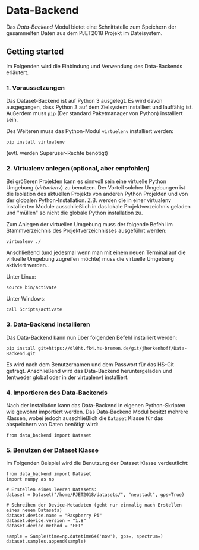 # Data-Backend

Das *Data-Backend* Modul bietet eine Schnittstelle zum Speichern der gesammelten Daten
aus dem PJET2018 Projekt im Dateisystem.


## Getting started
Im Folgenden wird die Einbindung und Verwendung des Data-Backends erläutert.

### 1. Voraussetzungen
Das Dataset-Backend ist auf Python 3 ausgelegt. Es wird davon ausgegangen, dass Python 3 auf
dem Zielsystem installiert und lauffähig ist.
Außerdem muss `pip` (Der standard Paketmanager von Python) installiert sein.



Des Weiteren muss das Python-Modul `virtuelenv` installiert werden:
```
pip install virtualenv
```
(evtl. werden Superuser-Rechte benötigt)



### 2. Virtualenv anlegen (optional, aber empfohlen)
Bei größeren Projekten kann es sinnvoll sein eine virtuelle Python Umgebung (*virtualenv*) zu benutzen.
Der Vorteil solcher Umgebungen ist die Isolation des aktuellen Projekts von anderen
Python Projekten und von der globalen Python-Installation. Z.B. werden die in einer
virtualenv installierten Module ausschließlich in das lokale Projektverzeichnis geladen
und "müllen" so nicht die globale Python installation zu.

Zum Anlegen der virtuellen Umgebung muss der folgende Befehl im Stammverzeichnis des
Projektverzeichnisses ausgeführt werden:
```
virtualenv ./
```

Anschließend (und jedesmal wenn man mit einem neuen Terminal auf die virtuelle Umgebung zugreifen möchte) muss die virtuelle Umgebung aktiviert werden..

Unter Linux:
```
source bin/activate
```

Unter Windows:
```
call Scripts/activate
```


### 3. Data-Backend installieren
Das Data-Backend kann nun über folgenden Befehl installiert werden:
```
pip install git+https://dl0ht.fk4.hs-bremen.de/git/jherkenhoff/Data-Backend.git
```
Es wird nach dem Benutzernamen und dem Passwort für das HS-Git gefragt. Anschließend wird das Data-Backend heruntergeladen und (entweder global oder in der virtualenv) installiert.

### 4. Importieren des Data-Backends
Nach der Installation kann das Data-Backend in eigenen Python-Skripten wie gewohnt importiert werden.
Das Data-Backend Modul besitzt mehrere Klassen, wobei jedoch ausschließlich die `Dataset` Klasse für das abspeichern von Daten benötigt wird:
```
from data_backend import Dataset
```

### 5. Benutzen der Dataset Klasse

Im Folgenden Beispiel wird die Benutzung der Dataset Klasse verdeutlicht:

```
from data_backend import Dataset
import numpy as np

# Erstellen eines leeren Datasets:
dataset = Dataset("/home/PJET2018/datasets/", "neustadt", gps=True)

# Schreiben der Device-Metadaten (geht nur einmalig nach Erstellen eines neuen Datasets)
dataset.device.name = "Raspberry Pi"
dataset.device.version = "1.8"
dataset.device.method = "FFT"

sample = Sample(time=np.datetime64('now'), gps=, spectrum=)
dataset.samples.append(sample)
```